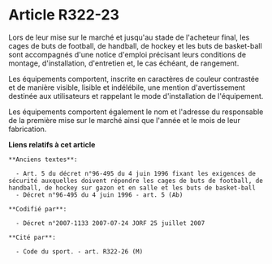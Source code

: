 # Article R322-23

Lors de leur mise sur le marché et jusqu'au stade de l'acheteur final, les cages de buts de football, de handball, de hockey
et les buts de basket-ball sont accompagnés d'une notice d'emploi précisant leurs conditions de montage, d'installation,
d'entretien et, le cas échéant, de rangement.

Les équipements comportent, inscrite en caractères de couleur contrastée et de manière visible, lisible et indélébile, une
mention d'avertissement destinée aux utilisateurs et rappelant le mode d'installation de l'équipement.

Les équipements comportent également le nom et l'adresse du responsable de la première mise sur le marché ainsi que l'année
et le mois de leur fabrication.

**Liens relatifs à cet article**

	**Anciens textes**:

	  - Art. 5 du décret n°96-495 du 4 juin 1996 fixant les exigences de sécurité auxquelles doivent répondre les cages de buts de football, de handball, de hockey sur gazon et en salle et les buts de basket-ball
	  - Décret n°96-495 du 4 juin 1996 - art. 5 (Ab)

	**Codifié par**:

	  - Décret n°2007-1133 2007-07-24 JORF 25 juillet 2007

	**Cité par**:

	  - Code du sport. - art. R322-26 (M)
